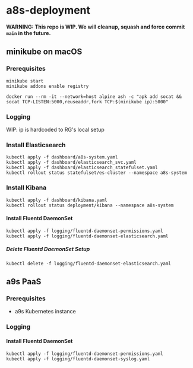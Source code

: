 # a8s-deployment

**WARNING: This repo is WIP. We will cleanup, squash and force commit `main` in
the future.**

## minikube on macOS

### Prerequisites

```shell
minikube start
minikube addons enable registry

docker run --rm -it --network=host alpine ash -c "apk add socat && socat TCP-LISTEN:5000,reuseaddr,fork TCP:$(minikube ip):5000"
```

### Logging

WIP: ip is hardcoded to RG's local setup

### Install Elasticsearch

```shell
kubectl apply -f dashboard/a8s-system.yaml
kubectl apply -f dashboard/elasticsearch_svc.yaml
kubectl apply -f dashboard/elasticsearch_statefulset.yaml
kubectl rollout status statefulset/es-cluster --namespace a8s-system
```

### Install Kibana

```shell
kubectl apply -f dashboard/kibana.yaml
kubectl rollout status deployment/kibana --namespace a8s-system
```

#### Install Fluentd DaemonSet

```shell
kubectl apply -f logging/fluentd-daemonset-permissions.yaml
kubectl apply -f logging/fluentd-daemonset-elasticsearch.yaml
```

##### Delete Fluentd DaemonSet Setup

```shell
kubectl delete -f logging/fluentd-daemonset-elasticsearch.yaml
```

## a9s PaaS

### Prerequisites

- a9s Kubernetes instance

### Logging

#### Install Fluentd DaemonSet

```shell
kubectl apply -f logging/fluentd-daemonset-permissions.yaml
kubectl apply -f logging/fluentd-daemonset-syslog.yaml
```
